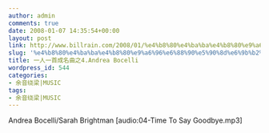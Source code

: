 ```yaml
---
author: admin
comments: true
date: 2008-01-07 14:35:54+00:00
layout: post
link: http://www.billrain.com/2008/01/%e4%b8%80%e4%ba%ba%e4%b8%80%e9%a6%96%e6%88%90%e5%90%8d%e6%9b%b2%e4%b9%8b4time-to-say-goodbye/
slug: '%e4%b8%80%e4%ba%ba%e4%b8%80%e9%a6%96%e6%88%90%e5%90%8d%e6%9b%b2%e4%b9%8b4time-to-say-goodbye'
title: 一人一首成名曲之4.Andrea Bocelli
wordpress_id: 544
categories:
- 余音绕梁|MUSIC
tags:
- 余音绕梁|MUSIC
---
```


Andrea Bocelli/Sarah Brightman 
[audio:04-Time To Say Goodbye.mp3]

